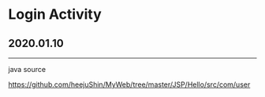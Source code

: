 # Login Activity

## 2020.01.10

---------------------------

java source

https://github.com/heejuShin/MyWeb/tree/master/JSP/Hello/src/com/user
